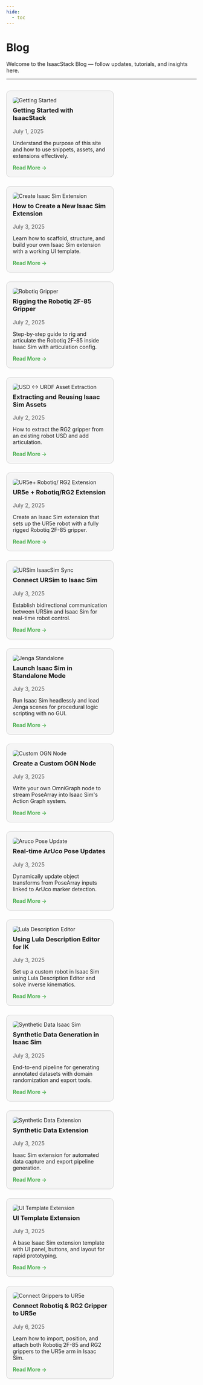 ```yaml
---
hide:
  - toc
---
```


# Blog

Welcome to the IsaacStack Blog — follow updates, tutorials, and insights here.

---

<style>
.blog-grid {
  display: flex;
  flex-wrap: wrap;
  gap: 1.5rem;
  padding-top: 1rem;
}
.blog-card {
  border: 1px solid #ccc;
  border-radius: 10px;
  padding: 1rem;
  width: 250px;
  background-color: #f5f5f5;
}
.blog-card img {
  max-width: 100%;
  height: auto;
  border-radius: 5px;
}
.blog-card h3 {
  margin-top: 0.5rem;
}
.blog-card p.date {
  font-size: 0.9rem;
  color: #555;
  margin-bottom: 0.5rem;
}
.blog-card a {
  text-decoration: none;
  color: #4caf50;
  font-weight: bold;
}
</style>

<div class="blog-grid">

<!-- Post 1 -->
<div class="blog-card">
  <img src="../assets/misc/logo.png" alt="Getting Started">
  <h3>Getting Started with IsaacStack</h3>
  <p class="date">July 1, 2025</p>
  <p>Understand the purpose of this site and how to use snippets, assets, and extensions effectively.</p>
  <a href="post1/">Read More →</a>
</div>

<!-- Post 2 -->
<div class="blog-card">
  <img src="../assets/post6/extension-icon.jpg" alt="Create Isaac Sim Extension">
  <h3>How to Create a New Isaac Sim Extension</h3>
  <p class="date">July 3, 2025</p>
  <p>Learn how to scaffold, structure, and build your own Isaac Sim extension with a working UI template.</p>
  <a href="../tutorials/post6/">Read More →</a>
</div>

<!-- Post 3 -->
<div class="blog-card">
  <img src="../assets/post2/robotiq2f-85.jpg" alt="Robotiq Gripper">
  <h3>Rigging the Robotiq 2F-85 Gripper</h3>
  <p class="date">July 2, 2025</p>
  <p>Step-by-step guide to rig and articulate the Robotiq 2F-85 inside Isaac Sim with articulation config.</p>
  <a href="../tutorials/post2/">Read More →</a>
</div>

<!-- Post 4 -->
<div class="blog-card">
  <img src="../assets/post4/rg2.jpg" alt="USD ↔ URDF Asset Extraction">
  <h3>Extracting and Reusing Isaac Sim Assets</h3>
  <p class="date">July 2, 2025</p>
  <p>How to extract the RG2 gripper from an existing robot USD and add articulation.</p>
  <a href="../tutorials/post4/">Read More →</a>
</div>

<!-- Post 5 -->
<div class="blog-card">
  <img src="../assets/images/ur5e-gripper.jpg" alt="UR5e+ Robotiq/ RG2 Extension">
  <h3>UR5e + Robotiq/RG2 Extension</h3>
  <p class="date">July 2, 2025</p>
  <p>Create an Isaac Sim extension that sets up the UR5e robot with a fully rigged Robotiq 2F-85 gripper.</p>
  <a href="../extensions/post3/">Read More →</a>
</div>


<!-- Post 6 -->
<div class="blog-card">
  <img src="../assets/post8/control-link.jpg" alt="URSim IsaacSim Sync">
  <h3>Connect URSim to Isaac Sim</h3>
  <p class="date">July 3, 2025</p>
  <p>Establish bidirectional communication between URSim and Isaac Sim for real-time robot control.</p>
  <a href="../tutorials/post8/">Read More →</a>
</div>

<!-- Post 7 -->
<div class="blog-card">
  <img src="../assets/post10/jenga.jpg" alt="Jenga Standalone">
  <h3>Launch Isaac Sim in Standalone Mode</h3>
  <p class="date">July 3, 2025</p>
  <p>Run Isaac Sim headlessly and load Jenga scenes for procedural logic scripting with no GUI.</p>
  <a href="../tutorials/post10/">Read More →</a>
</div>

<!-- Post 11 -->
<div class="blog-card">
  <img src="../assets/post11/ogn.jpg" alt="Custom OGN Node">
  <h3>Create a Custom OGN Node</h3>
  <p class="date">July 3, 2025</p>
  <p>Write your own OmniGraph node to stream PoseArray into Isaac Sim's Action Graph system.</p>
  <a href="../tutorials/post11/">Read More →</a>
</div>

<!-- Post 12 -->
<div class="blog-card">
  <img src="../assets/post13/aruco.jpg" alt="Aruco Pose Update">
  <h3>Real-time ArUco Pose Updates</h3>
  <p class="date">July 3, 2025</p>
  <p>Dynamically update object transforms from PoseArray inputs linked to ArUco marker detection.</p>
  <a href="../extensions/post13/">Read More →</a>
</div>

<!-- Post 8 -->
<div class="blog-card">
  <img src="../assets/post7/lula-editor.jpg" alt="Lula Description Editor">
  <h3>Using Lula Description Editor for IK</h3>
  <p class="date">July 3, 2025</p>
  <p>Set up a custom robot in Isaac Sim using Lula Description Editor and solve inverse kinematics.</p>
  <a href="../tutorials/post7/">Read More →</a>
</div>

<!-- Post 9 -->
<div class="blog-card">
  <img src="../assets/post9/synthetic.jpg" alt="Synthetic Data Isaac Sim">
  <h3>Synthetic Data Generation in Isaac Sim</h3>
  <p class="date">July 3, 2025</p>
  <p>End-to-end pipeline for generating annotated datasets with domain randomization and export tools.</p>
  <a href="../tutorials/post9/">Read More →</a>
</div>

<!-- Post 10 -->
<div class="blog-card">
  <img src="../assets/post14/synthetic-ext.jpg" alt="Synthetic Data Extension">
  <h3>Synthetic Data Extension</h3>
  <p class="date">July 3, 2025</p>
  <p>Isaac Sim extension for automated data capture and export pipeline generation.</p>
  <a href="../extensions/post14/">Read More →</a>
</div>

<!-- Post 13 -->
<div class="blog-card">
  <img src="../assets/post12/ui-template.jpg" alt="UI Template Extension">
  <h3>UI Template Extension</h3>
  <p class="date">July 3, 2025</p>
  <p>A base Isaac Sim extension template with UI panel, buttons, and layout for rapid prototyping.</p>
  <a href="../extensions/post12/">Read More →</a>
</div>

<!-- Post 14 -->
<div class="blog-card">
  <img src="../assets/post15/connect-grippers.jpg" alt="Connect Grippers to UR5e">
  <h3>Connect Robotiq & RG2 Gripper to UR5e</h3>
  <p class="date">July 6, 2025</p>
  <p>Learn how to import, position, and attach both Robotiq 2F-85 and RG2 grippers to the UR5e arm in Isaac Sim.</p>
  <a href="../tutorials/post15/">Read More →</a>
</div>

</div>

